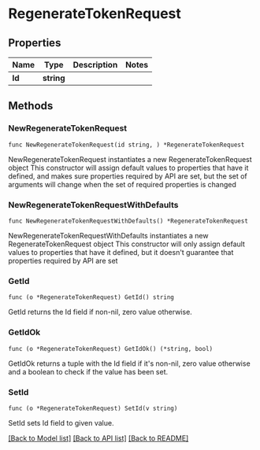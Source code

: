 # RegenerateTokenRequest

## Properties

Name | Type | Description | Notes
------------ | ------------- | ------------- | -------------
**Id** | **string** |  | 

## Methods

### NewRegenerateTokenRequest

`func NewRegenerateTokenRequest(id string, ) *RegenerateTokenRequest`

NewRegenerateTokenRequest instantiates a new RegenerateTokenRequest object
This constructor will assign default values to properties that have it defined,
and makes sure properties required by API are set, but the set of arguments
will change when the set of required properties is changed

### NewRegenerateTokenRequestWithDefaults

`func NewRegenerateTokenRequestWithDefaults() *RegenerateTokenRequest`

NewRegenerateTokenRequestWithDefaults instantiates a new RegenerateTokenRequest object
This constructor will only assign default values to properties that have it defined,
but it doesn't guarantee that properties required by API are set

### GetId

`func (o *RegenerateTokenRequest) GetId() string`

GetId returns the Id field if non-nil, zero value otherwise.

### GetIdOk

`func (o *RegenerateTokenRequest) GetIdOk() (*string, bool)`

GetIdOk returns a tuple with the Id field if it's non-nil, zero value otherwise
and a boolean to check if the value has been set.

### SetId

`func (o *RegenerateTokenRequest) SetId(v string)`

SetId sets Id field to given value.



[[Back to Model list]](../README.md#documentation-for-models) [[Back to API list]](../README.md#documentation-for-api-endpoints) [[Back to README]](../README.md)


